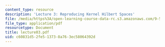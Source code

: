 ```yaml
---
content_type: resource
description: 'Lecture 3: Reproducing Kernel Hilbert Spaces'
file: /media/https%3A/open-learning-course-data-rc.s3.amazonaws.com/9-520-statistical-learning-theory-and-applications-spring-2003/c60831d52fe513738a763ec58064392d_lecture03.pdf
file_type: application/pdf
resourcetype: Document
title: lecture03.pdf
uid: c60831d5-2fe5-1373-8a76-3ec58064392d
---
```

